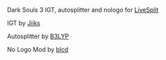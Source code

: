 Dark Souls 3 IGT, autosplitter and nologo for [LiveSplit](https://github.com/LiveSplit/LiveSplit/)

IGT by [Jiiks](https://github.com/Jiiks)

Autosplitter by [B3LYP](https://github.com/pawREP)

No Logo Mod by [blcd](https://github.com/bladecoding)